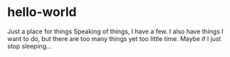 # hello-world
Just a place for things
Speaking of things, I have a few. I also have things I want to do, but there are too many things yet too little time. Maybe if I just stop sleeping...

